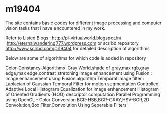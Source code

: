 m19404
======

The site contains basic codes for different image processing and computer vision tasks that i have encountered in my work.

Refer to Listed Blogs : http://pi-virtualworld.blogspot.in/ ,http://eternalwandering777.wordpress.com or scribd repository http://www.scribd.com/pi19404 for detailed description of algorithms

Below are some of algorithms for which code is added in repository

Color-Constancy-Algorithms :Gray World,shade of gray,max rgb,gray edge,max edge,contrast stretching
Image enhancement using Fusion : Image enhancement using Fusion algorithm
Temporal Image filter : Laplacian of Gaussian Temporal Filter for motion segmentation
Controlled Adaptive Local Histogram Equalization for image enhancement
Histogram of Oriented Gradients (HOG) descriptor computation
Parallel Programming using OpenCL - Color Conversion BGR-HSB,BGR-GRAY,HSV-BGR,2D Convolution,Box Filter,Convolution Using Seperable Filters
